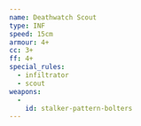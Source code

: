 ```yaml
---
name: Deathwatch Scout
type: INF
speed: 15cm
armour: 4+
cc: 3+
ff: 4+
special_rules:
  - infiltrator
  - scout
weapons:
  -
    id: stalker-pattern-bolters
---
```

